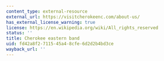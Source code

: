 ```yaml
---
content_type: external-resource
external_url: https://visitcherokeenc.com/about-us/
has_external_license_warning: true
license: https://en.wikipedia.org/wiki/All_rights_reserved
status: ''
title: Cherokee eastern band
uid: fd42a8f2-7115-45a4-8cfe-6d2d2b4bd3ce
wayback_url: ''
---
```

